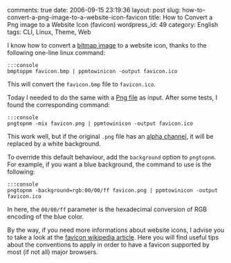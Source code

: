 comments: true
date: 2006-09-15 23:19:36
layout: post
slug: how-to-convert-a-png-image-to-a-website-icon-favicon
title: How to Convert a Png image to a Website Icon (favicon)
wordpress_id: 49
category: English
tags: CLI, Linux, Theme, Web

I know how to convert a [bitmap image](http://en.wikipedia.org/wiki/Windows_bitmap) to a website icon, thanks to the following one-line linux command:

    
    :::console
    bmptoppm favicon.bmp | ppmtowinicon -output favicon.ico
    


This will convert the `favicon.bmp` file to `favicon.ico`.

Today I needed to do the same with a [Png file](http://en.wikipedia.org/wiki/Png) as input. After some tests, I found the corresponding command:

    
    :::console
    pngtopnm -mix favicon.png | ppmtowinicon -output favicon.ico
    


This work well, but if the original `.png` file has an [alpha channel](http://en.wikipedia.org/wiki/Alpha_channel), it will be replaced by a white background.

To override this default behaviour, add the `background` option to `pngtopnm`. For example, if you want a blue background, the command to use is the following:

    
    :::console
    pngtopnm -background=rgb:00/00/ff favicon.png | ppmtowinicon -output favicon.ico
    


In here, the `00/00/ff` parameter is the hexadecimal conversion of RGB encoding of the blue color.

By the way, if you need more informations about website icons, I advise you to take a look at the [favicon wikipedia article](http://en.wikipedia.org/wiki/Favicon). Here you will find useful tips about the conventions to apply in order to have a favicon supported by most (if not all) major browsers.
